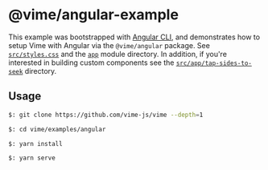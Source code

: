 # @vime/angular-example

This example was bootstrapped with [Angular CLI](https://cli.angular.io), and demonstrates how to
setup Vime with Angular via the `@vime/angular` package. See [`src/styles.css`](./src/styles.css)
and the [`app`](./src/app) module directory. In addition, if you're interested in building custom
components see the [`src/app/tap-sides-to-seek`](./src/app/tap-sides-to-seek) directory.

## Usage

```bash
$: git clone https://github.com/vime-js/vime --depth=1

$: cd vime/examples/angular

$: yarn install

$: yarn serve
```
